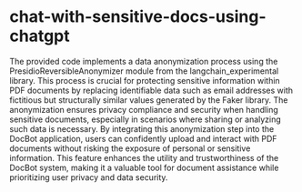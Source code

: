# chat-with-sensitive-docs-using-chatgpt
The provided code implements a data anonymization process using the PresidioReversibleAnonymizer module from the langchain_experimental library. This process is crucial for protecting sensitive information within PDF documents by replacing identifiable data such as email addresses with fictitious but structurally similar values generated by the Faker library. The anonymization ensures privacy compliance and security when handling sensitive documents, especially in scenarios where sharing or analyzing such data is necessary. By integrating this anonymization step into the DocBot application, users can confidently upload and interact with PDF documents without risking the exposure of personal or sensitive information. This feature enhances the utility and trustworthiness of the DocBot system, making it a valuable tool for document assistance while prioritizing user privacy and data security.

